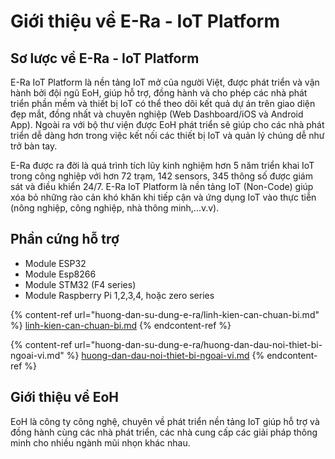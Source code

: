 # Giới thiệu về E-Ra - IoT Platform

## Sơ lược về E-Ra - IoT Platform

E-Ra IoT Platform là nền tảng IoT mở của người Việt, được phát triển và vận hành bởi đội ngũ EoH, giúp hỗ trợ, đồng hành và cho phép các nhà phát triển phần mềm và thiết bị IoT có thể theo dõi kết quả dự án trên giao diện đẹp mắt, đồng nhất và chuyên nghiệp (Web Dashboard/iOS và Android App). Ngoài ra với bộ thư viện được EoH phát triển sẽ giúp cho các nhà phát triển dễ dàng hơn trong việc kết nối các thiết bị IoT và quản lý chúng dễ như trở bàn tay.

E-Ra được ra đời là quá trình tích lũy kinh nghiệm hơn 5 năm triển khai IoT trong công nghiệp với hơn 72 trạm, 142 sensors, 345 thông số được giám sát và điều khiển 24/7. E-Ra IoT Platform là nền tảng IoT (Non-Code) giúp xóa bỏ những rào cản khó khăn khi tiếp cận và ứng dụng IoT vào thực tiễn (nông nghiệp, công nghiệp, nhà thông minh,...v.v).

## Phần cứng hỗ trợ

* Module ESP32
* Module Esp8266
* Module STM32 (F4 series)
* Module Raspberry Pi 1,2,3,4, hoặc zero series

{% content-ref url="huong-dan-su-dung-e-ra/linh-kien-can-chuan-bi.md" %}
[linh-kien-can-chuan-bi.md](huong-dan-su-dung-e-ra/linh-kien-can-chuan-bi.md)
{% endcontent-ref %}

{% content-ref url="huong-dan-su-dung-e-ra/huong-dan-dau-noi-thiet-bi-ngoai-vi.md" %}
[huong-dan-dau-noi-thiet-bi-ngoai-vi.md](huong-dan-su-dung-e-ra/huong-dan-dau-noi-thiet-bi-ngoai-vi.md)
{% endcontent-ref %}

## Giới thiệu về EoH

EoH là công ty công nghệ, chuyên về phát triển nền tảng IoT giúp hỗ trợ và đồng hành cùng các nhà phát triển, các nhà cung cấp các giải pháp thông minh cho nhiều ngành mũi nhọn khác nhau.

